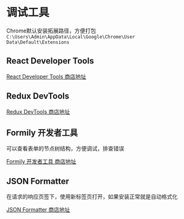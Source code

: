 # 调试工具

Chrome默认安装拓展路径，方便打包 `C:\Users\Admin\AppData\Local\Google\Chrome\User Data\Default\Extensions`

## React Developer Tools

[React Developer Tools 商店地址](https://chrome.google.com/webstore/detail/react-developer-tools/fmkadmapgofadopljbjfkapdkoienihi)

## Redux DevTools

[Redux DevTools 商店地址](https://chrome.google.com/webstore/detail/redux-devtools/lmhkpmbekcpmknklioeibfkpmmfibljd)

## Formily 开发者工具

可以查看表单的节点树结构，方便调试，排查错误

[Formily 开发者工具 商店地址](https://chrome.google.com/webstore/detail/formily-devtools/kkocalmbfnplecdmbadaapgapdioecfm)

## JSON Formatter

在请求的响应页签下，使用新标签页打开，如果安装正常就是自动格式化

[JSON Formatter 商店地址](https://chrome.google.com/webstore/detail/json-formatter/bcjindcccaagfpapjjmafapmmgkkhgoa)